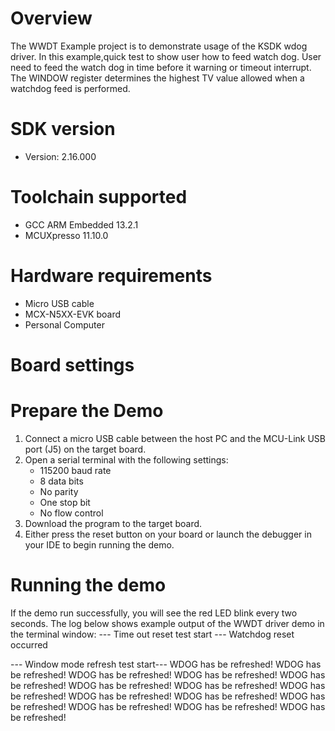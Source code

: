 Overview
========
The WWDT Example project is to demonstrate usage of the KSDK wdog driver.
In this example,quick test to show user how to feed watch dog.
User need to feed the watch dog in time before it warning or timeout interrupt.
The WINDOW register determines the highest TV value allowed when a watchdog feed is
performed. 

SDK version
===========
- Version: 2.16.000

Toolchain supported
===================
- GCC ARM Embedded  13.2.1
- MCUXpresso  11.10.0

Hardware requirements
=====================
- Micro USB cable
- MCX-N5XX-EVK board
- Personal Computer

Board settings
==============


Prepare the Demo
================
1.  Connect a micro USB cable between the host PC and the MCU-Link USB port (J5) on the target board.
2.  Open a serial terminal with the following settings:
    - 115200 baud rate
    - 8 data bits
    - No parity
    - One stop bit
    - No flow control
3.  Download the program to the target board.
4.  Either press the reset button on your board or launch the debugger in your IDE to begin running the demo.

Running the demo
================
If the demo run successfully, you will see the red LED blink every two seconds.
The log below shows example output of the WWDT driver demo in the terminal window:
--- Time out reset test start ---
Watchdog reset occurred

--- Window mode refresh test start---
WDOG has be refreshed!
WDOG has be refreshed!
WDOG has be refreshed!
WDOG has be refreshed!
WDOG has be refreshed!
WDOG has be refreshed!
WDOG has be refreshed!
WDOG has be refreshed!
WDOG has be refreshed!
WDOG has be refreshed!
WDOG has be refreshed!
WDOG has be refreshed!
WDOG has be refreshed!
WDOG has be refreshed!

